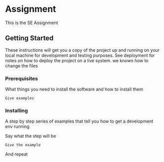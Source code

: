 # Assignment

This is the SE  Assignment

## Getting Started

These instructions will get you a copy of the project up and running on your local machine for development and testing purposes. See deployment for notes on how to deploy the project on a live system.
we known how to change the files

### Prerequisites

What things you need to install the software and how to install them

```
Give examples
```

### Installing

A step by step series of examples that tell you how to get a development env running

Say what the step will be

```
Give the example
```

And repeat